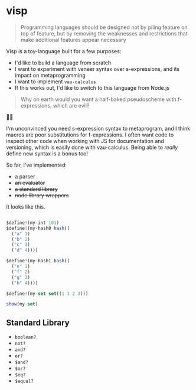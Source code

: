 # visp

> Programming languages should be designed not by piling feature on top of feature, but by removing the weaknesses and restrictions that make additional features appear necessary

Visp is a toy-language built for a few purposes:

- I'd like to build a language from scratch
- I want to experiment with veneer syntax over s-expressions, and its impact on metaprogramming
- I want to implement `vau-calculus`
- If this works out, I'd like to switch to this language from Node.js

> Why on earth would you want a half-baked pseudoscheme with f-expressions, which are evil?

:woman_shrugging:

I'm unconvinced you need s-expression syntax to metaprogram, and I think macros are poor substitutions for f-expressions. I often want code to inspect other code when working with JS for documentation and versioning, which is easily done with vau-calculus. Being able to *really* define new syntax is a bonus too!

So far, I've implemented:

- a parser
- ~~an evaluator~~
- ~~a standard library~~
- ~~node library wrappers~~

It looks like this.

```js

$define!(my-int 101)
$define!(my-hash0 hash((
  ("a" 1)
  ("b" 2)
  ("c" 3)
  ("d" 4))))

$define!(my-hash1 hash((
  ("e" 1)
  ("f" 2)
  ("g" 3)
  ("h" 4))))

$define!(my-set set((1 1 2 3)))

show(my-set)
```

## Standard Library

- `boolean?`
- `not?`
- `and?`
- `or?`
- `$and?`
- `$or?`
- `$eq?`
- `$equal?`
